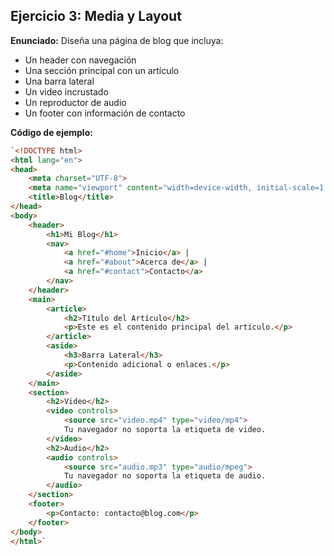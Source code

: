 
## Ejercicio 3: Media y Layout

**Enunciado:** Diseña una página de blog que incluya:

-   Un header con navegación
-   Una sección principal con un artículo
-   Una barra lateral
-   Un video incrustado
-   Un reproductor de audio
-   Un footer con información de contacto

**Código de ejemplo:**


```html
`<!DOCTYPE html>
<html lang="en">
<head>
    <meta charset="UTF-8">
    <meta name="viewport" content="width=device-width, initial-scale=1.0">
    <title>Blog</title>
</head>
<body>
    <header>
        <h1>Mi Blog</h1>
        <nav>
            <a href="#home">Inicio</a> |
            <a href="#about">Acerca de</a> |
            <a href="#contact">Contacto</a>
        </nav>
    </header>
    <main>
        <article>
            <h2>Título del Artículo</h2>
            <p>Este es el contenido principal del artículo.</p>
        </article>
        <aside>
            <h3>Barra Lateral</h3>
            <p>Contenido adicional o enlaces.</p>
        </aside>
    </main>
    <section>
        <h2>Video</h2>
        <video controls>
            <source src="video.mp4" type="video/mp4">
            Tu navegador no soporta la etiqueta de video.
        </video>
        <h2>Audio</h2>
        <audio controls>
            <source src="audio.mp3" type="audio/mpeg">
            Tu navegador no soporta la etiqueta de audio.
        </audio>
    </section>
    <footer>
        <p>Contacto: contacto@blog.com</p>
    </footer>
</body>
</html>`